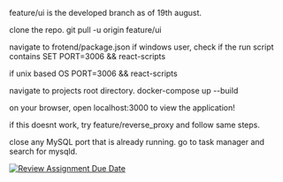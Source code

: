 feature/ui is the developed branch as of 19th august.

clone the repo. 
git pull -u origin feature/ui

navigate to frotend/package.json
if windows user,
check if the run script contains SET PORT=3006 && react-scripts

if unix based OS
PORT=3006 && react-scripts

navigate to projects root directory.
docker-compose up --build

on your browser, open localhost:3000 to view the application! 

if this doesnt work, try feature/reverse_proxy and follow same steps.

close any MySQL port that is already running. go to task manager and search for mysqld.

[![Review Assignment Due Date](https://classroom.github.com/assets/deadline-readme-button-24ddc0f5d75046c5622901739e7c5dd533143b0c8e959d652212380cedb1ea36.svg)](https://classroom.github.com/a/M4NvrXuV)
